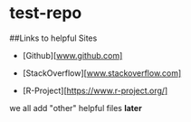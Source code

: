 # test-repo

##Links to helpful Sites

* [Github][www.github.com]

* [StackOverflow][www.stackoverflow.com]

* [R-Project][https://www.r-project.org/]

we all add "other" helpful files **later**

